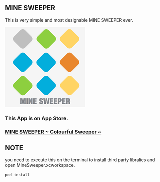 ## MINE SWEEPER
This is very simple and most designable MINE SWEEPER ever.

![MINE SWEEPER](./MineSweeper/Images/Icons/logo_minesweeper256x256.png)

### This App is on App Store.
### [MINE SWEEPER ~ Colourful Sweeper ~](https://itunes.apple.com/jp/app/mine-sweeper-colourful-sweeper/id955311550?l=ja&ls=1&mt=8)

## NOTE

you need to execute this on the terminal to install third party libralies and open MineSweeper.xcworkspace.

```
pod install
```
